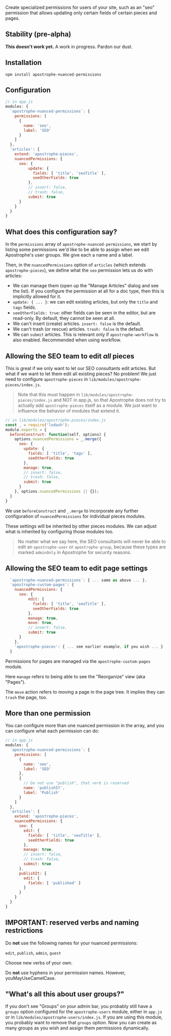  Create specialized permissions for users of your site, such as an "seo" permission that allows updating only certain fields of certain pieces and pages.

## Stability (pre-alpha)

**This doesn't work yet.** A work in progress. Pardon our dust.

## Installation

```
npm install apostrophe-nuanced-permissions
```

## Configuration

```javascript
// in app.js
modules: {
  `apostrophe-nuanced-permissions`: {
    permissions: [
      {
        name: 'seo',
        label: 'SEO'
      }
    ]
  },
  'articles': {
    extend: 'apostrophe-pieces',
    nuancedPermissions: {
      seo: {
          update: {
            fields: [ 'title', 'seoTitle' ],
            seeOtherFields: true
          },
          // insert: false,
          // trash: false,
          submit: true
      }
    }
  }
}
```

## What does this configuration say?

In the `permissions` array of `apostrophe-nuanced-permissions`, we start by listing some permissions we'd like to be able to assign when we edit Apostrophe's user groups. We give each a name and a label.

Then, in the `nuancedPermissions` option of `articles` (which extends `apostrophe-pieces`), we define what the `seo` permission lets us do with articles:

* We can manage them (open up the "Manage Articles" dialog and see the list). If you configure the permission at all for a doc type, then this is implicitly allowed for it. 
* `update: { ... }`: we can edit existing articles, but only the `title` and `tags` fields.
* `seeOtherFields: true`: other fields can be seen in the editor, but are read-only. By default, they cannot be seen at all.
* We can't insert (create) articles. `insert: false` is the default.
* We can't trash (or rescue) articles. `trash: false` is the default.
* We can `submit` articles. This is relevant only if `apostrophe-workflow` is also enabled. Recommended when using workflow.

## Allowing the SEO team to edit *all* pieces

This is great if we only want to let our SEO consultants edit articles. But what if we want to let them edit all existing pieces? No problem! We just need to configure `apostrophe-pieces` in `lib/modules/apostrophe-pieces/index.js`.

> Note that this must happen in `lib/modules/apostrophe-pieces/index.js` and NOT in app.js, so that Apostrophe does not try to actually add `apostrophe-pieces` itself as a module. We just want to influence the behavior of modules that extend it.

```javascript
// in lib/modules/apostrophe-pieces/index.js
const _ = require('lodash');
module.exports = {
  beforeConstruct: function(self, options) {
    options.nuancedPermissions = _.merge({
      seo: {
        update: {
          fields: [ 'title', 'tags' ],
          seeOtherFields: true
        },
        manage: true,
        // insert: false,
        // trash: false,
        submit: true
      }
    }, options.nuancedPermissions || {});
  }
}
```

We use `beforeConstruct` and `_.merge` to incorporate any further configuration of `nuancedPermissions` for individual pieces modules.

These settings will be inherited by other pieces modules. We can adjust what is inherited by configuring those modules too.

> No matter what we say here, the SEO consultants will never be able to edit an `apostrophe-user` or `apostrophe-group`, because these types are marked `adminOnly` in Apostrophe for security reasons.

## Allowing the SEO team to edit page settings

```javascript
  `apostrophe-nuanced-permissions`: { ... same as above ... },
  'apostrophe-custom-pages': {
    nuancedPermissions: {
      seo: {
          edit: {
            fields: [ 'title', 'seoTitle' ],
            seeOtherFields: true
          },
          manage: true,
          move: true,
          // insert: false,
          submit: true
      }
    },
    'apostrophe-pieces': { ... see earlier example, if you wish ... }
  }
```

Permissions for pages are managed via the `apostrophe-custom-pages` module.

Here `manage` refers to being able to see the "Reorganize" view (aka "Pages"). 

The `move` action refers to moving a page in the page tree. It implies they can `trash` the page, too.

## More than one permission

You can configure more than one nuanced permission in the array, and you can configure what each permission can do:

```javascript
// in app.js
modules: {
  `apostrophe-nuanced-permissions`: {
    permissions: [
      {
        name: 'seo',
        label: 'SEO'
      },
      {
        // Do not use "publish", that verb is reserved
        name: 'publishIt',
        label: 'Publish'
      }
    ]
  },
  'articles': {
    extend: 'apostrophe-pieces',
    nuancedPermissions: {
      seo: {
        edit: {
          fields: [ 'title', 'seoTitle' ],
          seeOtherFields: true
        },
        manage: true,
        // insert: false,
        // trash: false,
        submit: true
      },
      publishIt: {
        edit: {
          fields: [ 'published' ]
        }
      }
    }
  }
}
```

## IMPORTANT: reserved verbs and naming restrictions

Do **not** use the following names for your nuanced permissions:

`edit`, `publish`, `admin`, `guest`

Choose new verbs of your own.

Do **not** use hyphens in your permission names. However, youMayUseCamelCase.

## "What's all this about user groups?"

If you don't see "Groups" on your admin bar, you probably still have a `groups` option configured for the `apostrophe-users` module, either in `app.js` or in `lib/modules/apostrophe-users/index.js`. If you are using this module, you probably want to remove that `groups` option. Now you can create as many groups as you wish and assign them permissions dynamically.

